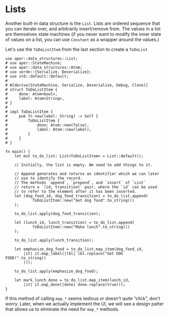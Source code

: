 # Lists

Another built-in data structure is the `List`. Lists are ordered sequence that you can iterate over, and arbitrarily insert/remove from. The values in a list are themselves state machines (if you never want to modify the inner state of values on a list, you can use `Constant` as a wrapper around the values.)

Let's use the `ToDoListItem` from the last section to create a `ToDoList`

```rust,noplaypen
use aper::data_structures::List;
# use aper::StateMachine;
# use aper::data_structures::Atom;
# use serde::{Serialize, Deserialize};
# use std::default::Default;
# 
# #[derive(StateMachine, Serialize, Deserialize, Debug, Clone)]
# struct ToDoListItem {
#     done: Atom<bool>,
#     label: Atom<String>,
# }
# 
# impl ToDoListItem {
#     pub fn new(label: String) -> Self {
#         ToDoListItem {
#             done: Atom::new(false),
#             label: Atom::new(label),
#         }
#     }
# }

fn main() {
	let mut to_do_list: List<ToDoListItem> = List::default();

	// Initially, the list is empty. We need to add things to it.

	// Append generates and returns an identifier which we can later
	// use to identify the record.
	// The methods `append`, `prepend`, and `insert` of `List`
	// return a `(id, transition)` pair, where the `id` can be used
	// to refer to the element after it has been inserted.
	let (dog_food_id, dog_food_transition) = to_do_list.append(
			ToDoListItem::new("Get dog food".to_string())
	);

	to_do_list.apply(dog_food_transition);

	let (lunch_id, lunch_transition) = to_do_list.append(
			ToDoListItem::new("Make lunch".to_string())
	);

	to_do_list.apply(lunch_transition);

	let emphasize_dog_food = to_do_list.map_item(dog_food_id,
		|it| it.map_label(|lbl| lbl.replace("Get DOG FOOD!".to_string()
		)));

	to_do_list.apply(emphasize_dog_food);

	let mark_lunch_done = to_do_list.map_item(lunch_id,
		|it| it.map_done(|done| done.replace(true)));
}
```

If this method of calling `map_*` seems tedious or doesn't quite 
“click”, don't worry. Later, when we actually implement the UI, we 
will see a design patter that allows us to eliminate the need for 
`map_*` methods.